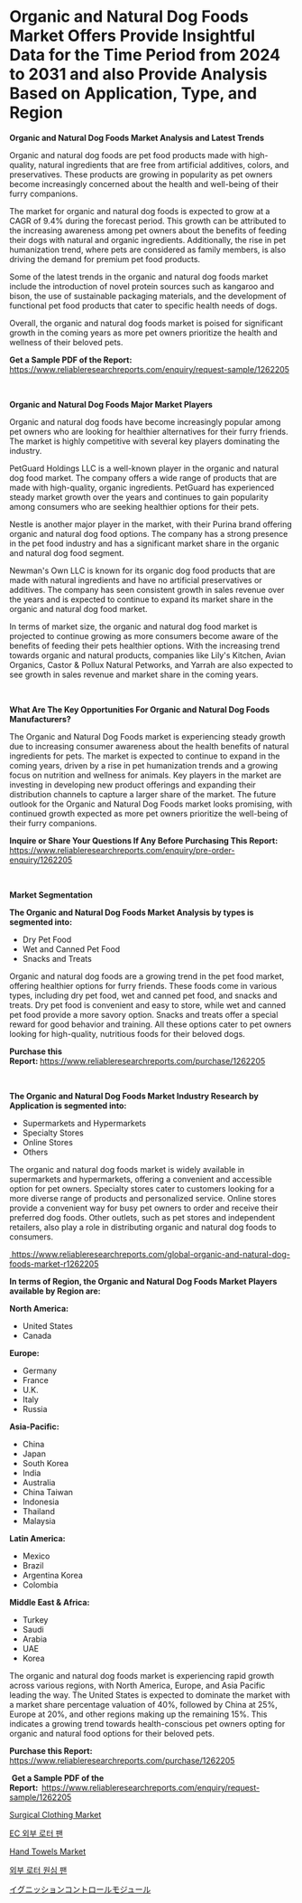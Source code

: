 <p><h1>Organic and Natural Dog Foods Market Offers Provide Insightful Data for the Time Period from 2024 to 2031 and also Provide Analysis Based on Application, Type, and Region</h1></p><p><strong>Organic and Natural Dog Foods Market Analysis and Latest Trends</strong></p>
<p><p>Organic and natural dog foods are pet food products made with high-quality, natural ingredients that are free from artificial additives, colors, and preservatives. These products are growing in popularity as pet owners become increasingly concerned about the health and well-being of their furry companions.</p><p>The market for organic and natural dog foods is expected to grow at a CAGR of 9.4% during the forecast period. This growth can be attributed to the increasing awareness among pet owners about the benefits of feeding their dogs with natural and organic ingredients. Additionally, the rise in pet humanization trend, where pets are considered as family members, is also driving the demand for premium pet food products.</p><p>Some of the latest trends in the organic and natural dog foods market include the introduction of novel protein sources such as kangaroo and bison, the use of sustainable packaging materials, and the development of functional pet food products that cater to specific health needs of dogs.</p><p>Overall, the organic and natural dog foods market is poised for significant growth in the coming years as more pet owners prioritize the health and wellness of their beloved pets.</p></p>
<p><strong>Get a Sample PDF of the Report:&nbsp;</strong> <a href="https://www.reliableresearchreports.com/enquiry/request-sample/1262205">https://www.reliableresearchreports.com/enquiry/request-sample/1262205</a></p>
<p>&nbsp;</p>
<p><strong>Organic and Natural Dog Foods Major Market Players</strong></p>
<p><p>Organic and natural dog foods have become increasingly popular among pet owners who are looking for healthier alternatives for their furry friends. The market is highly competitive with several key players dominating the industry.</p><p>PetGuard Holdings LLC is a well-known player in the organic and natural dog food market. The company offers a wide range of products that are made with high-quality, organic ingredients. PetGuard has experienced steady market growth over the years and continues to gain popularity among consumers who are seeking healthier options for their pets.</p><p>Nestle is another major player in the market, with their Purina brand offering organic and natural dog food options. The company has a strong presence in the pet food industry and has a significant market share in the organic and natural dog food segment.</p><p>Newman's Own LLC is known for its organic dog food products that are made with natural ingredients and have no artificial preservatives or additives. The company has seen consistent growth in sales revenue over the years and is expected to continue to expand its market share in the organic and natural dog food market.</p><p>In terms of market size, the organic and natural dog food market is projected to continue growing as more consumers become aware of the benefits of feeding their pets healthier options. With the increasing trend towards organic and natural products, companies like Lily's Kitchen, Avian Organics, Castor & Pollux Natural Petworks, and Yarrah are also expected to see growth in sales revenue and market share in the coming years.</p></p>
<p>&nbsp;</p>
<p><strong>What Are The Key Opportunities For Organic and Natural Dog Foods Manufacturers?</strong></p>
<p><p>The Organic and Natural Dog Foods market is experiencing steady growth due to increasing consumer awareness about the health benefits of natural ingredients for pets. The market is expected to continue to expand in the coming years, driven by a rise in pet humanization trends and a growing focus on nutrition and wellness for animals. Key players in the market are investing in developing new product offerings and expanding their distribution channels to capture a larger share of the market. The future outlook for the Organic and Natural Dog Foods market looks promising, with continued growth expected as more pet owners prioritize the well-being of their furry companions.</p></p>
<p><strong>Inquire or Share Your Questions If Any Before Purchasing This Report:</strong> <a href="https://www.reliableresearchreports.com/enquiry/pre-order-enquiry/1262205">https://www.reliableresearchreports.com/enquiry/pre-order-enquiry/1262205</a></p>
<p>&nbsp;</p>
<p><strong>Market Segmentation</strong></p>
<p><strong>The Organic and Natural Dog Foods Market Analysis by types is segmented into:</strong></p>
<p><ul><li>Dry Pet Food</li><li>Wet and Canned Pet Food</li><li>Snacks and Treats</li></ul></p>
<p><p>Organic and natural dog foods are a growing trend in the pet food market, offering healthier options for furry friends. These foods come in various types, including dry pet food, wet and canned pet food, and snacks and treats. Dry pet food is convenient and easy to store, while wet and canned pet food provide a more savory option. Snacks and treats offer a special reward for good behavior and training. All these options cater to pet owners looking for high-quality, nutritious foods for their beloved dogs.</p></p>
<p><strong>Purchase this Report:&nbsp;</strong><a href="https://www.reliableresearchreports.com/purchase/1262205">https://www.reliableresearchreports.com/purchase/1262205</a></p>
<p>&nbsp;</p>
<p><strong>The Organic and Natural Dog Foods Market Industry Research by Application is segmented into:</strong></p>
<p><ul><li>Supermarkets and Hypermarkets</li><li>Specialty Stores</li><li>Online Stores</li><li>Others</li></ul></p>
<p><p>The organic and natural dog foods market is widely available in supermarkets and hypermarkets, offering a convenient and accessible option for pet owners. Specialty stores cater to customers looking for a more diverse range of products and personalized service. Online stores provide a convenient way for busy pet owners to order and receive their preferred dog foods. Other outlets, such as pet stores and independent retailers, also play a role in distributing organic and natural dog foods to consumers.</p></p>
<p><a href="https://www.reliableresearchreports.com/global-organic-and-natural-dog-foods-market-r1262205">&nbsp;https://www.reliableresearchreports.com/global-organic-and-natural-dog-foods-market-r1262205</a></p>
<p><strong>In terms of Region, the Organic and Natural Dog Foods Market Players available by Region are:</strong></p>
<p>
    <p> <strong> North America: </strong>
        <ul>
            <li>United States</li>
            <li>Canada</li>
        </ul>
        </p> 
    <p> <strong> Europe: </strong>
        <ul>
            <li>Germany</li>
            <li>France</li>
            <li>U.K.</li>
            <li>Italy</li>
            <li>Russia</li>
        </ul>
        </p> 
    <p> <strong> Asia-Pacific: </strong>
        <ul>
            <li>China</li>
            <li>Japan</li>
            <li>South Korea</li>
            <li>India</li>
            <li>Australia</li>
            <li>China Taiwan</li>
            <li>Indonesia</li>
            <li>Thailand</li>
            <li>Malaysia</li>
        </ul>
        </p> 
    <p> <strong> Latin America: </strong>
        <ul>
            <li>Mexico</li>
            <li>Brazil</li>
            <li>Argentina Korea</li>
            <li>Colombia</li>
        </ul>
        </p> 
    <p> <strong> Middle East & Africa: </strong>
        <ul>
            <li>Turkey</li>
            <li>Saudi</li>
            <li>Arabia</li>
            <li>UAE</li>
            <li>Korea</li>
        </ul>
    </p>
    </p>
<p><p>The organic and natural dog foods market is experiencing rapid growth across various regions, with North America, Europe, and Asia Pacific leading the way. The United States is expected to dominate the market with a market share percentage valuation of 40%, followed by China at 25%, Europe at 20%, and other regions making up the remaining 15%. This indicates a growing trend towards health-conscious pet owners opting for organic and natural food options for their beloved pets.</p></p>
<p><strong>Purchase this Report: </strong><a href="https://www.reliableresearchreports.com/purchase/1262205">https://www.reliableresearchreports.com/purchase/1262205</a></p>
<p>&nbsp;<strong>Get a Sample PDF of the Report:&nbsp;&nbsp;</strong><a href="https://www.reliableresearchreports.com/enquiry/request-sample/1262205">https://www.reliableresearchreports.com/enquiry/request-sample/1262205</a></p>
<p><strong></strong></p>
<p><p><a href="https://github.com/kmtkihkn89/Market-Research-Report-List-1/blob/main/surgical-clothing-market.md">Surgical Clothing Market</a></p><p><a href="https://github.com/nigaleamar09/Market-Research-Report-List-1/blob/main/2426000153136.md">EC 외부 로터 팬</a></p><p><a href="https://github.com/kimjmgeh81/Market-Research-Report-List-1/blob/main/hand-towels-market.md">Hand Towels Market</a></p><p><a href="https://github.com/ahmadrevanz10/Market-Research-Report-List-1/blob/main/6682572153135.md">외부 로터 원심 팬</a></p><p><a href="https://github.com/DayanaRunolfsdottir/Market-Research-Report-List-1/blob/main/9563705145089.md">イグニッションコントロールモジュール</a></p></p>